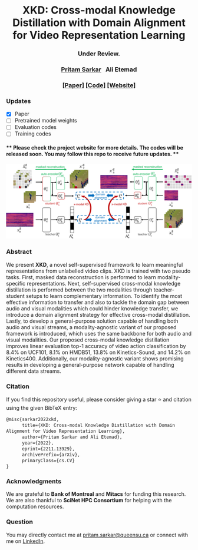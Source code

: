 <h1 align="center"> 
XKD: Cross-modal Knowledge Distillation with Domain Alignment for Video Representation Learning
</h1>

<h3 align="center">
Under Review.
</h3>
<h3 align="center">
<a href="https://www.pritamsarkar.com">Pritam Sarkar</a>
&nbsp;
Ali Etemad
</h3>
<h3 align="center"> 
<a href="https://arxiv.org/pdf/2211.13929.pdf">[Paper]</a> <!-- change with pub link -->
<!-- <a href="./docs/assets/files/xkd_supp.pdf">[Appendix]</a> 
 <a href="https://arxiv.org/pdf/2211.00000.pdf"> [ArXiv]</a>   -->
 <a href="https://github.com/pritamqu/XKD/"> [Code]</a> <a href="https://pritamqu.github.io/XKD/"> [Website]</a>
</h3>


### Updates
- [x] Paper
- [ ] Pretrained model weights
- [ ] Evaluation codes
- [ ] Training codes

#### ** Please check the project website for more details. The codes will be released soon. You may follow this repo to receive future updates. **


![XKD](/docs/assets/images/xkd.png?raw=true "XKD")


### Abstract
We present **XKD**, a novel self-supervised framework to learn meaningful representations from unlabelled video clips. XKD is trained with two pseudo tasks. First, masked data reconstruction is performed to learn modality-specific representations. Next, self-supervised cross-modal knowledge distillation is performed between the two modalities through teacher-student setups to learn complementary information. To identify the most effective information to transfer and also to tackle the domain gap between audio and visual modalities which could hinder knowledge transfer, we introduce a domain alignment strategy for effective cross-modal distillation. Lastly, to develop a general-purpose solution capable of handling both audio and visual streams, a modality-agnostic variant of our proposed framework is introduced, which uses the same backbone for both audio and visual modalities. Our proposed cross-modal knowledge distillation improves linear evaluation top-1 accuracy of video action classification by 8.4% on UCF101, 8.1% on HMDB51, 13.8% on Kinetics-Sound, and 14.2% on Kinetics400. Additionally, our modality-agnostic variant shows promising results in developing a general-purpose network capable of handling different data streams.



### Citation
If you find this repository useful, please consider giving a star :star: and citation using the given BibTeX entry:

```
@misc{sarkar2022xkd,
      title={XKD: Cross-modal Knowledge Distillation with Domain Alignment for Video Representation Learning}, 
      author={Pritam Sarkar and Ali Etemad},
      year={2022},
      eprint={2211.13929},
      archivePrefix={arXiv},
      primaryClass={cs.CV}
}
```

### Acknowledgments
We are grateful to **Bank of Montreal** and **Mitacs** for funding this research. We are also thankful to **SciNet HPC Consortium** for helping with the computation resources.

### Question
You may directly contact me at <pritam.sarkar@queensu.ca> or connect with me on [LinkedIn](https://www.linkedin.com/in/sarkarpritam/).
